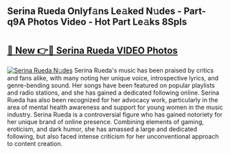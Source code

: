 ## Serina Rueda Onlyf𝚊ns Le𝚊ked N𝚞des - Part-q9A Photos Video - Hot Part Le𝚊ks 8SpIs

# <h2><a href="http://ab64120.deff.icu/?id=Serina+Rueda">🔗 New 👉🔴 Serina Rueda VIDEO Photos</a></h2>

[![Serina Rueda N𝚞des](https://i.imgur.com/rIISA9y.gif)](http://ab64120.deff.icu/?id=Serina+Rueda)
Serina Rueda's music has been praised by critics and fans alike, with many noting her unique voice, introspective lyrics, and genre-bending sound. Her songs have been featured on popular playlists and radio stations, and she has gained a dedicated following online. Serina Rueda has also been recognized for her advocacy work, particularly in the area of mental health awareness and support for young women in the music industry. Serina Rueda is a controversial figure who has gained notoriety for her unique brand of online presence. Combining elements of gaming, eroticism, and dark humor, she has amassed a large and dedicated following, but also faced intense criticism for her unconventional approach to content creation.
